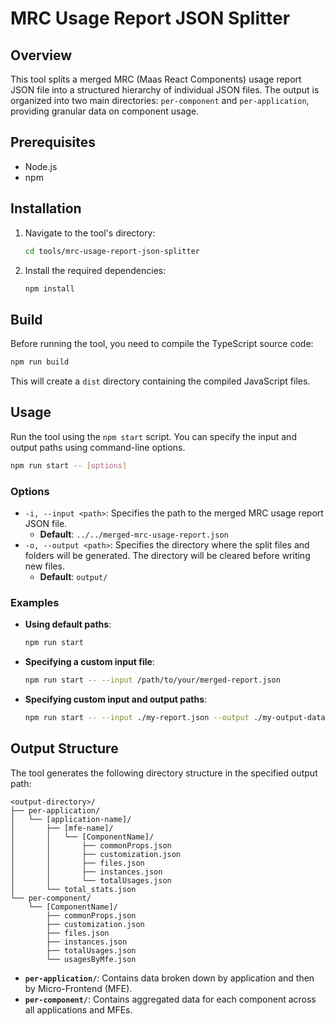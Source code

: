 # MRC Usage Report JSON Splitter

## Overview

This tool splits a merged MRC (Maas React Components) usage report JSON file into a structured hierarchy of individual JSON files. The output is organized into two main directories: `per-component` and `per-application`, providing granular data on component usage.

## Prerequisites

- Node.js
- npm

## Installation

1.  Navigate to the tool's directory:

    ```bash
    cd tools/mrc-usage-report-json-splitter
    ```

2.  Install the required dependencies:
    ```bash
    npm install
    ```

## Build

Before running the tool, you need to compile the TypeScript source code:

```bash
npm run build
```

This will create a `dist` directory containing the compiled JavaScript files.

## Usage

Run the tool using the `npm start` script. You can specify the input and output paths using command-line options.

```bash
npm run start -- [options]
```

### Options

- `-i, --input <path>`: Specifies the path to the merged MRC usage report JSON file.
  - **Default**: `../../merged-mrc-usage-report.json`
- `-o, --output <path>`: Specifies the directory where the split files and folders will be generated. The directory will be cleared before writing new files.
  - **Default**: `output/`

### Examples

- **Using default paths**:

  ```bash
  npm run start
  ```

- **Specifying a custom input file**:

  ```bash
  npm run start -- --input /path/to/your/merged-report.json
  ```

- **Specifying custom input and output paths**:

  ```bash
  npm run start -- --input ./my-report.json --output ./my-output-data
  ```

## Output Structure

The tool generates the following directory structure in the specified output path:

```
<output-directory>/
├── per-application/
│   └── [application-name]/
│       ├── [mfe-name]/
│       │   └── [ComponentName]/
│       │       ├── commonProps.json
│       │       ├── customization.json
│       │       ├── files.json
│       │       ├── instances.json
│       │       └── totalUsages.json
│       └── total_stats.json
└── per-component/
    └── [ComponentName]/
        ├── commonProps.json
        ├── customization.json
        ├── files.json
        ├── instances.json
        ├── totalUsages.json
        └── usagesByMfe.json
```

- **`per-application/`**: Contains data broken down by application and then by Micro-Frontend (MFE).
- **`per-component/`**: Contains aggregated data for each component across all applications and MFEs.
